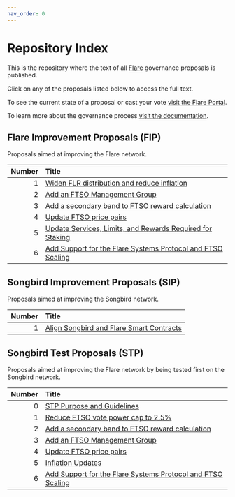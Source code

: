 ```yaml
---
nav_order: 0
---
```


# Repository Index

This is the repository where the text of all [Flare](https://flare.network) governance proposals is published.

Click on any of the proposals listed below to access the full text.

To see the current state of a proposal or cast your vote [visit the Flare Portal](https://portal.flare.network).

To learn more about the governance process [visit the documentation](https://docs.flare.network/tech/governance).

## Flare Improvement Proposals (FIP)

Proposals aimed at improving the Flare network.

| Number | Title                                                                       |
| -----: | :-------------------------------------------------------------------------- |
|      1 | [Widen FLR distribution and reduce inflation](FIP/FIP_1.md)                 |
|      2 | [Add an FTSO Management Group](FIP/FIP_2.md)                                |
|      3 | [Add a secondary band to FTSO reward calculation](FIP/FIP_3.md)             |
|      4 | [Update FTSO price pairs](FIP/FIP_4.md)                                     |
|      5 | [Update Services, Limits, and Rewards Required for Staking](FIP/FIP_5.md)   |
|      6 | [Add Support for the Flare Systems Protocol and FTSO Scaling](FIP/FIP_6.md) |

## Songbird Improvement Proposals (SIP)

Proposals aimed at improving the Songbird network.

| Number | Title                                                    |
| -----: | :------------------------------------------------------- |
|      1 | [Align Songbird and Flare Smart Contracts](SIP/SIP_1.md) |

## Songbird Test Proposals (STP)

Proposals aimed at improving the Flare network by being tested first on the Songbird network.

| Number | Title                                                                       |
| -----: | :-------------------------------------------------------------------------- |
|      0 | [STP Purpose and Guidelines](STP/STP_0.md)                                  |
|      1 | [Reduce FTSO vote power cap to 2.5%](STP/STP_1.md)                          |
|      2 | [Add a secondary band to FTSO reward calculation](STP/STP_2.md)             |
|      3 | [Add an FTSO Management Group](STP/STP_3.md)                                |
|      4 | [Update FTSO price pairs](STP/STP_4.md)                                     |
|      5 | [Inflation Updates](STP/STP_5.md)                                           |
|      6 | [Add Support for the Flare Systems Protocol and FTSO Scaling](STP/STP_6.md) |

<style>
    table thead tr th:first-child {
        width: 50px;
    }
</style>
